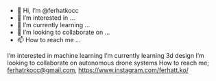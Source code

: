 - 👋 Hi, I’m @ferhatkocc
- 👀 I’m interested in ...
- 🌱 I’m currently learning ...
- 💞️ I’m looking to collaborate on ...
- 📫 How to reach me ...

<!---
ferhatkocc/ferhatkocc is a ✨ special ✨ repository because its `README.md` (this file) appears on your GitHub profile.
You can click the Preview link to take a look at your changes.
--->
I’m interested in machine learning
I’m currently learning 3d design
I’m looking to collaborate on autonomous drone systems
How to reach me; ferhatrkocc@gmail.com, https://www.instagram.com/ferhatt.ko/
